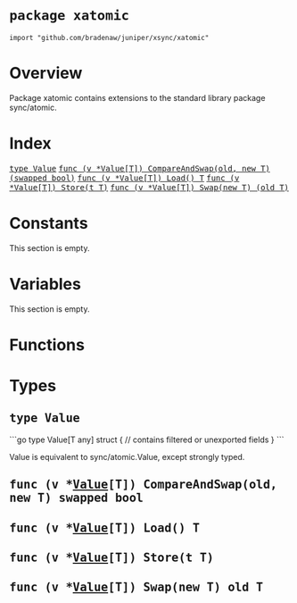 # `package xatomic`

```
import "github.com/bradenaw/juniper/xsync/xatomic"
```

# Overview

Package xatomic contains extensions to the standard library package sync/atomic.


# Index

<samp><a href="#Value">type Value</a></samp>
<samp>    <a href="#CompareAndSwap">func (v *Value[T]) CompareAndSwap(old, new T) (swapped bool)</a></samp>
<samp>    <a href="#Load">func (v *Value[T]) Load() T</a></samp>
<samp>    <a href="#Store">func (v *Value[T]) Store(t T)</a></samp>
<samp>    <a href="#Swap">func (v *Value[T]) Swap(new T) (old T)</a></samp>

# Constants

This section is empty.

# Variables

This section is empty.

# Functions

# Types

<h2><a id="Value"></a><samp>type Value</samp></h2>
```go
type Value[T any] struct {
	// contains filtered or unexported fields
}
```

Value is equivalent to sync/atomic.Value, except strongly typed.


<h2><a id="CompareAndSwap"></a><samp>func (v *<a href="#Value">Value</a>[T]) CompareAndSwap(old, new T) swapped bool</samp></h2>



<h2><a id="Load"></a><samp>func (v *<a href="#Value">Value</a>[T]) Load() T</samp></h2>



<h2><a id="Store"></a><samp>func (v *<a href="#Value">Value</a>[T]) Store(t T)</samp></h2>



<h2><a id="Swap"></a><samp>func (v *<a href="#Value">Value</a>[T]) Swap(new T) old T</samp></h2>



